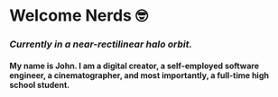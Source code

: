 # Welcome Nerds 🤓

### *Currently in a near-rectilinear halo orbit.*

#### My name is John. I am a **digital creator**, a self-employed **software engineer**, a **cinematographer**, and most importantly, a full-time **high school student**.
